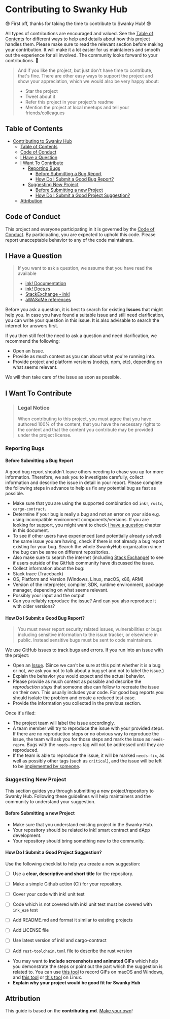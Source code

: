 # Contributing to Swanky Hub

😎 First off, thanks for taking the time to contribute to Swanky Hub! 😎

All types of contributions are encouraged and valued. See the [Table of Contents](#table-of-contents) for different ways to help and details about how this project handles them. Please make sure to read the relevant section before making your contribution. It will make it a lot easier for us maintainers and smooth out the experience for all involved. The community looks forward to your contributions. 🎉

> And if you like the project, but just don't have time to contribute, that's fine. There are other easy ways to support the project and show your appreciation, which we would also be very happy about:
> - Star the project
> - Tweet about it
> - Refer this project in your project's readme
> - Mention the project at local meetups and tell your friends/colleagues


## Table of Contents

- [Contributing to Swanky Hub](#contributing-to-swanky-hub)
  - [Table of Contents](#table-of-contents)
  - [Code of Conduct](#code-of-conduct)
  - [I Have a Question](#i-have-a-question)
  - [I Want To Contribute](#i-want-to-contribute)
    - [Reporting Bugs](#reporting-bugs)
      - [Before Submitting a Bug Report](#before-submitting-a-bug-report)
      - [How Do I Submit a Good Bug Report?](#how-do-i-submit-a-good-bug-report)
    - [Suggesting New Project](#suggesting-new-project)
      - [Before Submitting a new Project](#before-submitting-a-new-project)
      - [How Do I Submit a Good Project Suggestion?](#how-do-i-submit-a-good-project-suggestion)
  - [Attribution](#attribution)


## Code of Conduct

This project and everyone participating in it is governed by the
[Code of Conduct](./CODE_OF_CONDUCT.md).
By participating, you are expected to uphold this code. Please report unacceptable behavior to any of the code maintainers.


## I Have a Question

> If you want to ask a question, we assume that you have read the available 
> * [ink! Documentation]([Docs](https://use.ink/))
> * [ink! Docs.rs](https://docs.rs/ink/4.0.0/ink/)
> * [StackExchange - ink!](https://substrate.stackexchange.com/questions/tagged/ink)
> * [aWASoMe references](https://github.com/AstarNetwork/aWASoMe)

Before you ask a question, it is best to search for existing **Issues** that might help you. In case you have found a suitable issue and still need clarification, you can write your question in this issue. It is also advisable to search the internet for answers first.

If you then still feel the need to ask a question and need clarification, we recommend the following:

- Open an Issue.
- Provide as much context as you can about what you're running into.
- Provide project and platform versions (nodejs, npm, etc), depending on what seems relevant.

We will then take care of the issue as soon as possible.



## I Want To Contribute

> ### Legal Notice 
> When contributing to this project, you must agree that you have authored 100% of the content, that you have the necessary rights to the content and that the content you contribute may be provided under the project license.

### Reporting Bugs


#### Before Submitting a Bug Report

A good bug report shouldn't leave others needing to chase you up for more information. Therefore, we ask you to investigate carefully, collect information and describe the issue in detail in your report. Please complete the following steps in advance to help us fix any potential bug as fast as possible.

- Make sure that you are using the supported combination od `ink!`,  `rustc`, `cargo-contract`.
- Determine if your bug is really a bug and not an error on your side e.g. using incompatible environment components/versions. If you are looking for support, you might want to check [I have a question](#i-have-a-question) chapter in this document.
- To see if other users have experienced (and potentially already solved) the same issue you are having, check if there is not already a bug report existing for your bug. Search the whole SwankyHub organization since the bug can be same on different repositories.
- Also make sure to search the internet (including [Stack Exchange](https://substrate.stackexchange.com/questions/tagged/ink)) to see if users outside of the GitHub community have discussed the issue.
- Collect information about the bug:
- Stack trace (Traceback)
- OS, Platform and Version (Windows, Linux, macOS, x86, ARM)
- Version of the interpreter, compiler, SDK, runtime environment, package manager, depending on what seems relevant.
- Possibly your input and the output
- Can you reliably reproduce the issue? And can you also reproduce it with older versions?


#### How Do I Submit a Good Bug Report?

> You must never report security related issues, vulnerabilities or bugs including sensitive information to the issue tracker, or elsewhere in public. Instead sensitive bugs must be sent to code maintainers.


We use GitHub issues to track bugs and errors. If you run into an issue with the project:

- Open an [Issue](/issues/new). (Since we can't be sure at this point whether it is a bug or not, we ask you not to talk about a bug yet and not to label the issue.)
- Explain the behavior you would expect and the actual behavior.
- Please provide as much context as possible and describe the *reproduction steps* that someone else can follow to recreate the issue on their own. This usually includes your code. For good bug reports you should isolate the problem and create a reduced test case.
- Provide the information you collected in the previous section.

Once it's filed:

- The project team will label the issue accordingly.
- A team member will try to reproduce the issue with your provided steps. If there are no reproduction steps or no obvious way to reproduce the issue, the team will ask you for those steps and mark the issue as `needs-repro`. Bugs with the `needs-repro` tag will not be addressed until they are reproduced.
- If the team is able to reproduce the issue, it will be marked `needs-fix`, as well as possibly other tags (such as `critical`), and the issue will be left to be [implemented by someone](#your-first-code-contribution).




### Suggesting New Project

This section guides you through submitting a new project/repository to Swanky Hub.
Following these guidelines will help maintainers and the community to understand your suggestion.


#### Before Submitting a new Project

- Make sure that you understand existing project in the Swanky Hub.
- Your repository should be related to ink! smart contract and dApp development.
- Your repository should bring something new to the community.


#### How Do I Submit a Good Project Suggestion?

Use the following checklist to help you create a new suggestion:

* [ ] Use a **clear, descriptive and short title** for the repository.
* [ ] Make a simple Github action (CI) for your repository.
* [ ] Cover your code with ink! unit test
* [ ] Code which is not covered with ink! unit test must be covered with `ink_e2e` test
* [ ] Add README.md and format it similar to existing projects
* [ ] Add LICENSE file
* [ ] Use latest version of ink! and cargo-contract
* [ ] Add `rust-toolchain.toml` file to describe the rust version



- You may want to **include screenshots and animated GIFs** which help you demonstrate the steps or point out the part which the suggestion is related to. You can use [this tool](https://www.cockos.com/licecap/) to record GIFs on macOS and Windows, and [this tool](https://github.com/colinkeenan/silentcast) or [this tool](https://github.com/GNOME/byzanz) on Linux. 
- **Explain why your project would be good fit for Swanky Hub** 



## Attribution
This guide is based on the **contributing.md**. [Make your own](https://contributing.md/)!
